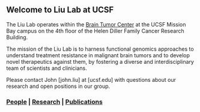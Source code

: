 ## Welcome to Liu Lab at UCSF

The Liu Lab operates within the [Brain Tumor Center](https://braintumorcenter.ucsf.edu/research) at the UCSF Mission Bay campus on the 4th floor of the  Helen Diller Family Cancer Research Building. 

The mission of the Liu Lab is to harness functional genomics approaches to understand treatment resistance in malignant brain tumors and to develop novel therapeutics against them, by fostering a diverse and interdisciplinary team of scientists and clinicians.  

Please contact John [john.liu] at [ucsf.edu] with questions about our research and open positions in our group.

### [People](people.md) | [Research](research.md) | [Publications](publications.md)
